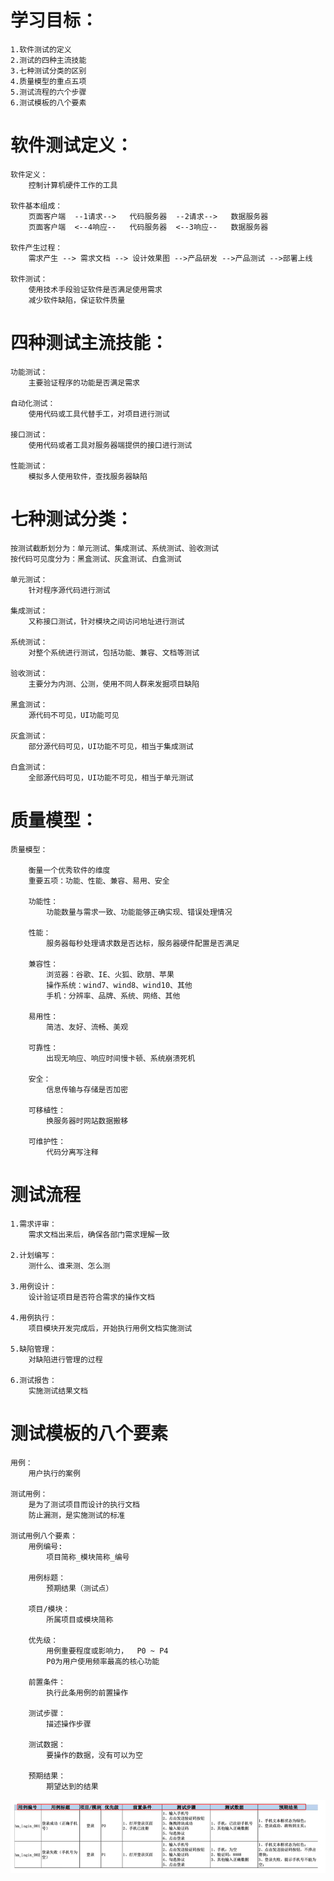 # 学习目标：
    1.软件测试的定义
    2.测试的四种主流技能
    3.七种测试分类的区别
    4.质量模型的重点五项
    5.测试流程的六个步骤
    6.测试模板的八个要素

# 软件测试定义：

    软件定义：
        控制计算机硬件工作的工具

    软件基本组成：
        页面客户端  --1请求-->   代码服务器  --2请求-->   数据服务器
        页面客户端  <--4响应--   代码服务器  <--3响应--   数据服务器

    软件产生过程：
        需求产生 --> 需求文档 --> 设计效果图 -->产品研发 -->产品测试 -->部署上线

    软件测试：
        使用技术手段验证软件是否满足使用需求
        减少软件缺陷，保证软件质量

# 四种测试主流技能：

    功能测试：
        主要验证程序的功能是否满足需求

    自动化测试：
        使用代码或工具代替手工，对项目进行测试

    接口测试：
        使用代码或者工具对服务器端提供的接口进行测试

    性能测试：
        模拟多人使用软件，查找服务器缺陷
    
# 七种测试分类：
    按测试截断划分为：单元测试、集成测试、系统测试、验收测试
    按代码可见度分为：黑盒测试、灰盒测试、白盒测试

    单元测试：
        针对程序源代码进行测试

    集成测试：
        又称接口测试，针对模块之间访问地址进行测试

    系统测试：
        对整个系统进行测试，包括功能、兼容、文档等测试

    验收测试：
        主要分为内测、公测，使用不同人群来发掘项目缺陷

    黑盒测试：
        源代码不可见，UI功能可见

    灰盒测试：
        部分源代码可见，UI功能不可见，相当于集成测试

    白盒测试：
        全部源代码可见，UI功能不可见，相当于单元测试

# 质量模型：

    质量模型：

        衡量一个优秀软件的维度
        重要五项：功能、性能、兼容、易用、安全

        功能性：
            功能数量与需求一致、功能能够正确实现、错误处理情况
        
        性能：
            服务器每秒处理请求数是否达标，服务器硬件配置是否满足

        兼容性：
            浏览器：谷歌、IE、火狐、欧朋、苹果
            操作系统：wind7、wind8、wind10、其他
            手机：分辨率、品牌、系统、网络、其他

        易用性：
            简洁、友好、流畅、美观

        可靠性：
            出现无响应、响应时间慢卡顿、系统崩溃死机

        安全：
            信息传输与存储是否加密

        可移植性：
            换服务器时网站数据搬移
        
        可维护性：
            代码分离写注释

# 测试流程

    1.需求评审：
        需求文档出来后，确保各部门需求理解一致

    2.计划编写：
        测什么、谁来测、怎么测

    3.用例设计：
        设计验证项目是否符合需求的操作文档

    4.用例执行：
        项目模块开发完成后，开始执行用例文档实施测试

    5.缺陷管理：
        对缺陷进行管理的过程
    
    6.测试报告：
        实施测试结果文档

# 测试模板的八个要素

    用例：
        用户执行的案例

    测试用例：
        是为了测试项目而设计的执行文档
        防止漏测，是实施测试的标准

    测试用例八个要素：
        用例编号:
            项目简称_模块简称_编号

        用例标题：
            预期结果（测试点）

        项目/模块：
            所属项目或模块简称

        优先级：
            用例重要程度或影响力，  P0 ~ P4
            P0为用户使用频率最高的核心功能

        前置条件：
            执行此条用例的前置操作

        测试步骤：
            描述操作步骤

        测试数据：
            要操作的数据，没有可以为空

        预期结果：
            期望达到的结果
        
![](img1.png)








    




